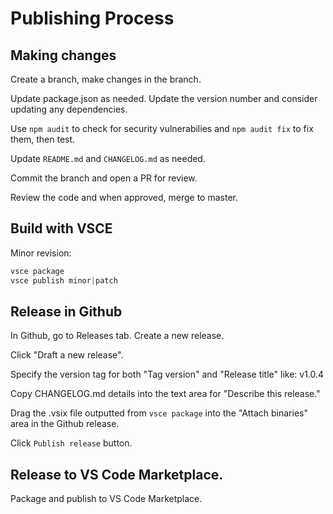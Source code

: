 # Publishing Process

## Making changes

Create a branch, make changes in the branch.

Update package.json as needed. Update the version number and consider updating any dependencies.

Use `npm audit` to check for security vulnerabilies and `npm audit fix` to fix them, then test.

Update `README.md` and `CHANGELOG.md` as needed.

Commit the branch and open a PR for review.

Review the code and when approved, merge to master.

## Build with VSCE

Minor revision:

```powershell
vsce package
vsce publish minor|patch
```

## Release in  Github

In Github, go to Releases tab. Create a new release.

Click "Draft a new release".

Specify the version tag for both "Tag version" and "Release title" like: v1.0.4

Copy CHANGELOG.md details into the text area for "Describe this release."

Drag the .vsix file outputted from `vsce package` into the "Attach binaries" area in the Github release.

Click `Publish release` button.

## Release to VS Code Marketplace.

Package and publish to VS Code Marketplace.

